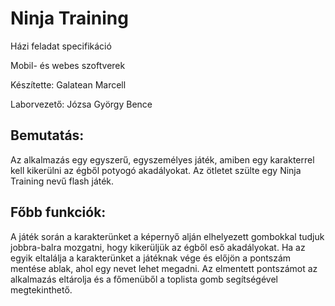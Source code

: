 # Ninja Training

Házi feladat specifikáció

Mobil- és webes szoftverek

Készítette: Galatean Marcell

Laborvezető: Józsa György Bence

## Bemutatás:

Az alkalmazás egy egyszerű, egyszemélyes játék, amiben egy karakterrel kell kikerülni az égből potyogó akadályokat.
Az ötletet szülte egy Ninja Training nevű flash játék.

## Főbb funkciók:

A játék során a karakterünket a képernyő alján elhelyezett gombokkal tudjuk jobbra-balra mozgatni, hogy kikerüljük az égből eső akadályokat.
Ha az egyik eltalálja a karakterünket a játéknak vége és előjön a pontszám mentése ablak, ahol egy nevet lehet megadni.
Az elmentett pontszámot az alkalmazás eltárolja és a főmenüből a toplista gomb segítségével megtekinthető.
